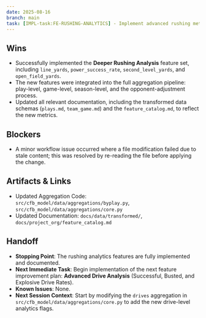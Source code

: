 ```yaml
---
date: 2025-08-16
branch: main
task: [IMPL-task:FE-RUSHING-ANALYTICS] - Implement advanced rushing metrics and update documentation.
---
```


## Wins

- Successfully implemented the **Deeper Rushing Analysis** feature set, including
  `line_yards`, `power_success_rate`, `second_level_yards`, and `open_field_yards`.
- The new features were integrated into the full aggregation pipeline: play-level, game-level,
  season-level, and the opponent-adjustment process.
- Updated all relevant documentation, including the transformed data schemas (`plays.md`,
  `team_game.md`) and the `feature_catalog.md`, to reflect the new metrics.

## Blockers

- A minor workflow issue occurred where a file modification failed due to stale content; this was
  resolved by re-reading the file before applying the change.

## Artifacts & Links

- Updated Aggregation Code: `src/cfb_model/data/aggregations/byplay.py`, `src/cfb_model/data/aggregations/core.py`
- Updated Documentation: `docs/data/transformed/`, `docs/project_org/feature_catalog.md`

## Handoff

- **Stopping Point**: The rushing analytics features are fully implemented and documented.
- **Next Immediate Task**: Begin implementation of the next feature improvement plan:
  **Advanced Drive Analysis** (Successful, Busted, and Explosive Drive Rates).
- **Known Issues**: None.
- **Next Session Context**: Start by modifying the `drives` aggregation in
  `src/cfb_model/data/aggregations/core.py` to add the new drive-level analytics flags.
